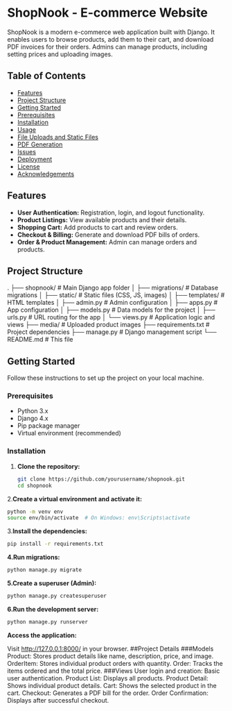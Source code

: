 # ShopNook - E-commerce Website

ShopNook is a modern e-commerce web application built with Django. It enables users to browse products, add them to their cart, and download PDF invoices for their orders. Admins can manage products, including setting prices and uploading images.

## Table of Contents
- [Features](#features)
- [Project Structure](#project-structure)
- [Getting Started](#getting-started)
- [Prerequisites](#prerequisites)
- [Installation](#installation)
- [Usage](#usage)
- [File Uploads and Static Files](#file-uploads-and-static-files)
- [PDF Generation](#pdf-generation)
- [Issues](#issues)
- [Deployment](#deployment)
- [License](#license)
- [Acknowledgements](#acknowledgements)

## Features
- **User Authentication:** Registration, login, and logout functionality.
- **Product Listings:** View available products and their details.
- **Shopping Cart:** Add products to cart and review orders.
- **Checkout & Billing:** Generate and download PDF bills of orders.
- **Order & Product Management:** Admin can manage orders and products.
  
## Project Structure


.
├── shopnook/              # Main Django app folder
│   ├── migrations/        # Database migrations
│   ├── static/            # Static files (CSS, JS, images)
│   ├── templates/         # HTML templates
│   ├── admin.py           # Admin configuration
│   ├── apps.py            # App configuration
│   ├── models.py          # Data models for the project
│   ├── urls.py            # URL routing for the app
│   └── views.py           # Application logic and views
├── media/                 # Uploaded product images
├── requirements.txt       # Project dependencies
├── manage.py              # Django management script
└── README.md              # This file

## Getting Started

Follow these instructions to set up the project on your local machine.

### Prerequisites

- Python 3.x
- Django 4.x
- Pip package manager
- Virtual environment (recommended)

### Installation

1. **Clone the repository:**

   ```bash
   git clone https://github.com/yourusername/shopnook.git
   cd shopnook
   ```
2.**Create a virtual environment and activate it:**

  ```bash
  python -m venv env
  source env/bin/activate  # On Windows: env\Scripts\activate
  ```
3.**Install the dependencies:**
  ```bash
  pip install -r requirements.txt
  ```
**4.Run migrations:**
```bash
python manage.py migrate
```

**5.Create a superuser (Admin):**
```bash
python manage.py createsuperuser
```
**6.Run the development server:**
```bash
python manage.py runserver
```
**Access the application:**

Visit http://127.0.0.1:8000/ in your browser.
##Project Details
###Models
Product: Stores product details like name, description, price, and image.
OrderItem: Stores individual product orders with quantity.
Order: Tracks the items ordered and the total price.
###Views
User login and creation: Basic user authentication.
Product List: Displays all products.
Product Detail: Shows individual product details.
Cart: Shows the selected product in the cart.
Checkout: Generates a PDF bill for the order.
Order Confirmation: Displays after successful checkout.

